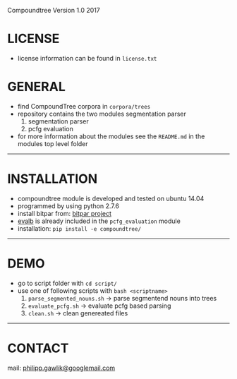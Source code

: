 Compoundtree Version 1.0 2017

# LICENSE

- license information can be found in `license.txt`

# GENERAL

- find CompoundTree corpora in `corpora/trees`
- repository contains the two modules segmentation parser
  1. segmentation parser
  2. pcfg evaluation
- for more information about the modules see the `README.md` in the modules top level folder

---

# INSTALLATION

- compoundtree module is developed and tested on ubuntu 14.04
- programmed by using python 2.7.6
- install bitpar from: [bitpar project](http://www.cis.uni-muenchen.de/~schmid/tools/BitPar/)
- [evalb](http://nlp.cs.nyu.edu/evalb/) is already included in the `pcfg_evaluation` module
- installation: `pip install -e compoundtree/`

---

# DEMO

- go to script folder with `cd script/`
- use one of following scripts with `bash <scriptname>`
  1. `parse_segmented_nouns.sh` -> parse segmentend nouns into trees
  2. `evaluate_pcfg.sh` -> evaluate pcfg based parsing
  3. `clean.sh` -> clean genereated files

---

# CONTACT

mail: philipp.gawlik@googlemail.com
